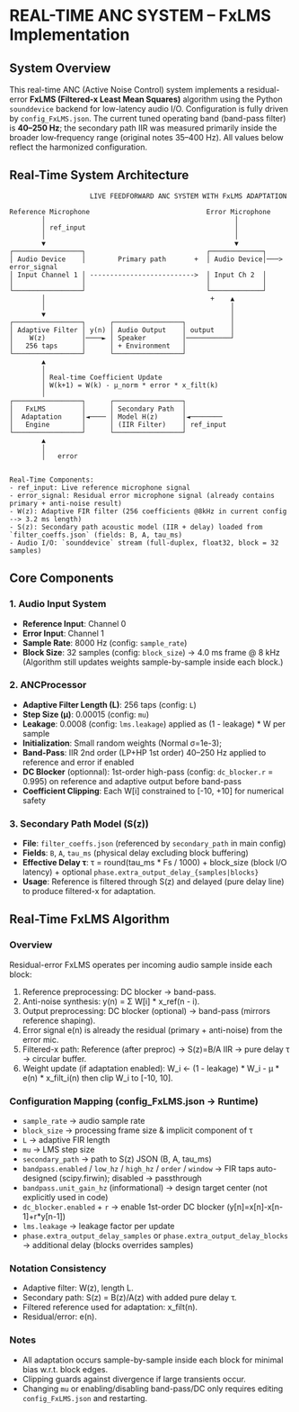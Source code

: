 # REAL-TIME ANC SYSTEM – FxLMS Implementation

## System Overview

This real-time ANC (Active Noise Control) system implements a residual-error **FxLMS (Filtered-x Least Mean Squares)** algorithm using the Python `sounddevice` backend for low-latency audio I/O. Configuration is fully driven by `config_FxLMS.json`. The current tuned operating band (band-pass filter) is **40–250 Hz**; the secondary path IIR was measured primarily inside the broader low‑frequency range (original notes 35–400 Hz). All values below reflect the harmonized configuration.

## Real-Time System Architecture

```
                    LIVE FEEDFORWARD ANC SYSTEM WITH FxLMS ADAPTATION
                    
Reference Microphone                             Error Microphone
        │                                               │
        │ ref_input                                     │
        │                                               │
        ▼                                               ▼
┌─────────────────┐                              ┌─────────────┐
│ Audio Device    │        Primary path       +  │ Audio Device│───> error_signal
│ Input Channel 1 │ -------------------------->  │ Input Ch 2  │
│                 │                              │             │
└─────────────────┘                              └─────────────┘
        │                                         +    ▲
        │                                              │
        ▼                                              │
┌─────────────────┐      ┌─────────────────┐           │
│ Adaptive Filter │ y(n) │ Audio Output    │ output    │
│    W(z)         │────► │ Speaker         │───────────┘
│   256 taps      │      │ + Environment   │
└─────────────────┘      └─────────────────┘
        ▲                                              
        │                                               
        │ Real-time Coefficient Update                  
        │ W(k+1) = W(k) - μ_norm * error * x_filt(k)    
        │                                               
┌─────────────────┐      ┌─────────────────┐           
│   FxLMS         │      │ Secondary Path  │            
│  Adaptation     │◄──── │ Model H(z)      │◄────────
│   Engine        │      │ (IIR Filter)    │ ref_input
└─────────────────┘      └─────────────────┘
        ▲                                              
        │                                               
        │   error


Real-Time Components:
- ref_input: Live reference microphone signal
- error_signal: Residual error microphone signal (already contains primary + anti-noise result)
- W(z): Adaptive FIR filter (256 coefficients @8kHz in current config --> 3.2 ms length)
- S(z): Secondary path acoustic model (IIR + delay) loaded from `filter_coeffs.json` (fields: B, A, tau_ms)
- Audio I/O: `sounddevice` stream (full‑duplex, float32, block = 32 samples)
```

## Core Components

### 1. Audio Input System
- **Reference Input**: Channel 0
- **Error Input**: Channel 1
- **Sample Rate**: 8000 Hz (config: `sample_rate`)
- **Block Size**: 32 samples (config: `block_size`) → 4.0 ms frame @ 8 kHz
        (Algorithm still updates weights sample-by-sample inside each block.)

### 2. ANCProcessor
- **Adaptive Filter Length (L)**: 256 taps (config: `L`)
- **Step Size (μ)**: 0.00015 (config: `mu`)
- **Leakage**: 0.0008 (config: `lms.leakage`) applied as (1 - leakage) * W per sample
- **Initialization**: Small random weights (Normal σ=1e-3);
- **Band-Pass**: IIR 2nd order (LP+HP 1st order) 40–250 Hz applied to reference and error if enabled
- **DC Blocker** (optionnal): 1st-order high-pass (config: `dc_blocker.r` = 0.995) on reference and adaptive output before band-pass
- **Coefficient Clipping**: Each W[i] constrained to [-10, +10] for numerical safety

### 3. Secondary Path Model (S(z))
- **File**: `filter_coeffs.json` (referenced by `secondary_path` in main config)
- **Fields**: `B`, `A`, `tau_ms` (physical delay excluding block buffering)
- **Effective Delay τ**: τ = round(tau_ms * Fs / 1000) + block_size (block I/O latency) + optional `phase.extra_output_delay_{samples|blocks}`
- **Usage**: Reference is filtered through S(z) and delayed (pure delay line) to produce filtered-x for adaptation.

## Real-Time FxLMS Algorithm

### Overview
Residual-error FxLMS operates per incoming audio sample inside each block:
1. Reference preprocessing: DC blocker → band-pass.
2. Anti-noise synthesis: y(n) = Σ W[i] * x_ref(n - i).
3. Output preprocessing: DC blocker (optional) → band-pass (mirrors reference shaping).
4. Error signal e(n) is already the residual (primary + anti-noise) from the error mic.
5. Filtered-x path: Reference (after preproc) → S(z)=B/A IIR → pure delay τ → circular buffer.
6. Weight update (if adaptation enabled):
        W_i ← (1 - leakage) * W_i - μ * e(n) * x_filt_i(n)
        then clip W_i to [-10, 10].

### Configuration Mapping (config_FxLMS.json → Runtime)
- `sample_rate` → audio sample rate
- `block_size` → processing frame size & implicit component of τ
- `L` → adaptive FIR length
- `mu` → LMS step size
- `secondary_path` → path to S(z) JSON (B, A, tau_ms)
- `bandpass.enabled` / `low_hz` / `high_hz` / `order` / `window` → FIR taps auto-designed (scipy.firwin); disabled → passthrough
- `bandpass.unit_gain_hz` (informational) → design target center (not explicitly used in code)
- `dc_blocker.enabled` + `r` → enable 1st-order DC blocker (y[n]=x[n]-x[n-1]+r*y[n-1])
- `lms.leakage` → leakage factor per update
- `phase.extra_output_delay_samples` or `phase.extra_output_delay_blocks` → additional delay (blocks overrides samples)

### Notation Consistency
- Adaptive filter: W(z), length L.
- Secondary path: S(z) = B(z)/A(z) with added pure delay τ.
- Filtered reference used for adaptation: x_filt(n).
- Residual/error: e(n).

### Notes
- All adaptation occurs sample-by-sample inside each block for minimal bias w.r.t. block edges.
- Clipping guards against divergence if large transients occur.
- Changing `mu` or enabling/disabling band-pass/DC only requires editing `config_FxLMS.json` and restarting.
